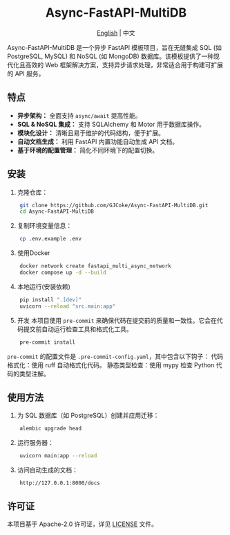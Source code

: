 <div align="center">
	<h1>Async-FastAPI-MultiDB</h1>
  <span><a href="./README-EN.md">English</a> | 中文</span>
</div>

Async-FastAPI-MultiDB 是一个异步 FastAPI 模板项目，旨在无缝集成 SQL (如 PostgreSQL, MySQL) 和 NoSQL (如 MongoDB) 数据库。该模板提供了一种现代化且高效的 Web 框架解决方案，支持异步请求处理，非常适合用于构建可扩展的 API 服务。

## 特点
- **异步架构：** 全面支持 `async/await` 提高性能。
- **SQL & NoSQL 集成：** 支持 SQLAlchemy 和 Motor 用于数据库操作。
- **模块化设计：** 清晰且易于维护的代码结构，便于扩展。
- **自动文档生成：** 利用 FastAPI 内置功能自动生成 API 文档。
- **基于环境的配置管理：** 简化不同环境下的配置切换。

## 安装
1. 克隆仓库：
```bash
    git clone https://github.com/GJCoke/Async-FastAPI-MultiDB.git
    cd Async-FastAPI-MultiDB
```
2. 复制环境变量信息：
```bash
    cp .env.example .env
```
3. 使用Docker
```bash
    docker network create fastapi_multi_async_network
    docker compose up -d --build
```
4. 本地运行(安装依赖)
```bash
    pip install ".[dev]"
    uvicorn --reload "src.main:app"
```
5. 开发
本项目使用 `pre-commit` 来确保代码在提交前的质量和一致性。它会在代码提交前自动运行检查工具和格式化工具。
```bash
    pre-commit install
```
`pre-commit` 的配置文件是 `.pre-commit-config.yaml`，其中包含以下钩子：
代码格式化：使用 ruff 自动格式化代码。
静态类型检查：使用 mypy 检查 Python 代码的类型注解。

## 使用方法
1. 为 SQL 数据库（如 PostgreSQL）创建并应用迁移：
```bash
    alembic upgrade head
```
2. 运行服务器：
```bash
    uvicorn main:app --reload
```
3. 访问自动生成的文档：
```
    http://127.0.0.1:8000/docs
```

## 许可证
本项目基于 Apache-2.0 许可证，详见 [LICENSE](LICENSE) 文件。

